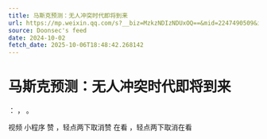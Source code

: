 ```yaml
---
title: 马斯克预测：无人冲突时代即将到来
url: https://mp.weixin.qq.com/s?__biz=MzkzNDIzNDUxOQ==&mid=2247490509&idx=2&sn=0bae552a7bdb38a732b453ea06c14ee4
source: Doonsec's feed
date: 2024-10-02
fetch_date: 2025-10-06T18:48:42.268142
---
```


# 马斯克预测：无人冲突时代即将到来

：
，
。

视频
小程序
赞
，轻点两下取消赞
在看
，轻点两下取消在看